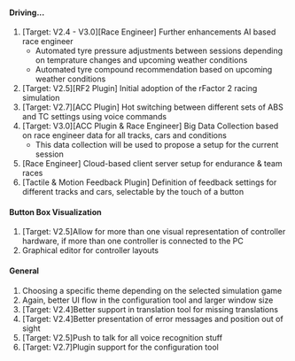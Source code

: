 #### Driving...
  1. [Target: V2.4 - V3.0][Race Engineer] Further enhancements AI based race engineer
	 - Automated tyre pressure adjustments between sessions depending on temprature changes and upcoming weather conditions
	 - Automated tyre compound recommendation based on upcoming weather conditions
  2. [Target: V2.5][RF2 Plugin] Initial adoption of the rFactor 2 racing simulation
  3. [Target: V2.7][ACC Plugin] Hot switching between different sets of ABS and TC settings using voice commands
  4. [Target: V3.0][ACC Plugin & Race Engineer] Big Data Collection based on race engineer data for all tracks, cars and conditions
	 - This data collection will be used to propose a setup for the current session
  5. [Race Engineer] Cloud-based client server setup for endurance & team races
  6. [Tactile & Motion Feedback Plugin] Definition of feedback settings for different tracks and cars, selectable by the touch of a button
  
#### Button Box Visualization
  1. [Target: V2.5]Allow for more than one visual representation of controller hardware, if more than one controller is connected to the PC
  2. Graphical editor for controller layouts
  
#### General
  1. Choosing a specific theme depending on the selected simulation game
  2. Again, better UI flow in the configuration tool and larger window size
  3. [Target: V2.4]Better support in translation tool for missing translations
  4. [Target: V2.4]Better presentation of error messages and position out of sight
  5. [Target: V2.5]Push to talk for all voice recognition stuff
  5. [Target: V2.7]Plugin support for the configuration tool